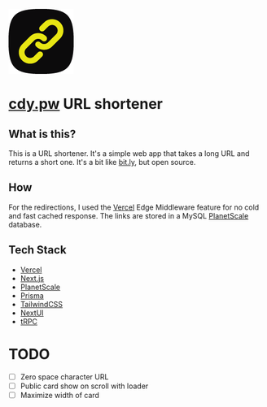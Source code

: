 ![Logo](favicon.png)
# [cdy.pw](https://cdy.pw) URL shortener


## What is this?

This is a URL shortener. It's a simple web app that takes a long URL and returns a short one. It's a bit like [bit.ly](https://bit.ly), but open source.

## How 

For the redirections, I used the [Vercel](https://vercel.com) Edge Middleware feature for no cold and fast cached response. The links are stored in a MySQL [PlanetScale](https://planetscale.com) database.

## Tech Stack

- [Vercel](https://vercel.com)
- [Next.js](https://nextjs.org)
- [PlanetScale](https://planetscale.com)
- [Prisma](https://prisma.io)
- [TailwindCSS](https://tailwindcss.com)
- [NextUI](https://nextui.org)
- [tRPC](https://trpc.io) 

# TODO

- [ ] Zero space character URL
- [ ] Public card show on scroll with loader
- [ ] Maximize width of card